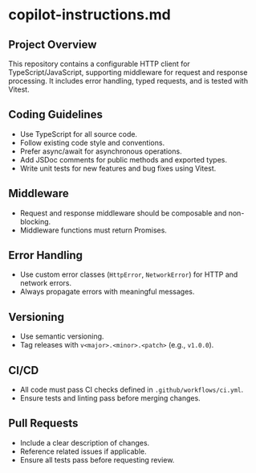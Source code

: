 # copilot-instructions.md

## Project Overview

This repository contains a configurable HTTP client for TypeScript/JavaScript, supporting middleware for request and response processing. It includes error handling, typed requests, and is tested with Vitest.

## Coding Guidelines

- Use TypeScript for all source code.
- Follow existing code style and conventions.
- Prefer async/await for asynchronous operations.
- Add JSDoc comments for public methods and exported types.
- Write unit tests for new features and bug fixes using Vitest.

## Middleware

- Request and response middleware should be composable and non-blocking.
- Middleware functions must return Promises.

## Error Handling

- Use custom error classes (`HttpError`, `NetworkError`) for HTTP and network errors.
- Always propagate errors with meaningful messages.

## Versioning

- Use semantic versioning.
- Tag releases with `v<major>.<minor>.<patch>` (e.g., `v1.0.0`).

## CI/CD

- All code must pass CI checks defined in `.github/workflows/ci.yml`.
- Ensure tests and linting pass before merging changes.

## Pull Requests

- Include a clear description of changes.
- Reference related issues if applicable.
- Ensure all tests pass before requesting review.
